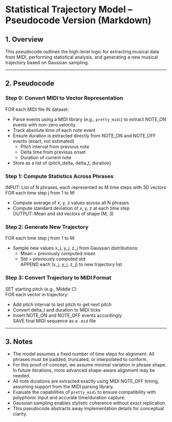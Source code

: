 # Statistical Trajectory Model – Pseudocode Version (Markdown)

## 1. Overview
This pseudocode outlines the high-level logic for extracting musical data from MIDI, performing statistical analysis, and generating a new musical trajectory based on Gaussian sampling.

---

## 2. Pseudocode

### Step 0: Convert MIDI to Vector Representation
FOR each MIDI file IN dataset:
- Parse events using a MIDI library (e.g., `pretty_midi`) to extract NOTE_ON events with non-zero velocity
- Track absolute time of each note event
- Ensure duration is extracted directly from NOTE_ON and NOTE_OFF events (exact, not estimated)
  - Pitch interval from previous note
  - Delta time from previous onset
  - Duration of current note
- Store as a list of (pitch_delta, delta_t, duration)

### Step 1: Compute Statistics Across Phrases
INPUT: List of N phrases, each represented as M time steps with 3D vectors  
FOR each time step j from 1 to M:
- Compute average of x, y, z values across all N phrases
- Compute standard deviation of x, y, z at each time step  
OUTPUT: Mean and std vectors of shape (M, 3)

### Step 2: Generate New Trajectory
FOR each time step j from 1 to M:
- Sample new values x_j, y_j, z_j from Gaussian distributions:
  - Mean = previously computed mean
  - Std = previously computed std  
APPEND each (x_j, y_j, z_j) to new trajectory list

### Step 3: Convert Trajectory to MIDI Format
SET starting pitch (e.g., Middle C)  
FOR each vector in trajectory:
- Add pitch interval to last pitch to get next pitch
- Convert delta_t and duration to MIDI ticks
- Insert NOTE_ON and NOTE_OFF events accordingly  
SAVE final MIDI sequence as a `.mid` file

---

## 3. Notes
- The model assumes a fixed number of time steps for alignment. All phrases must be padded, truncated, or interpolated to conform.
- For this proof-of-concept, we assume minimal variation in phrase shape. In future iterations, more advanced shape-aware alignment may be needed.
- All note durations are extracted exactly using MIDI NOTE_OFF timing, assuming support from the MIDI parsing library.
- Evaluate the capabilities of `pretty_midi` to ensure compatibility with polyphonic input and accurate time/duration capture.
- Gaussian sampling enables stylistic coherence without exact replication.
- This pseudocode abstracts away implementation details for conceptual clarity.

